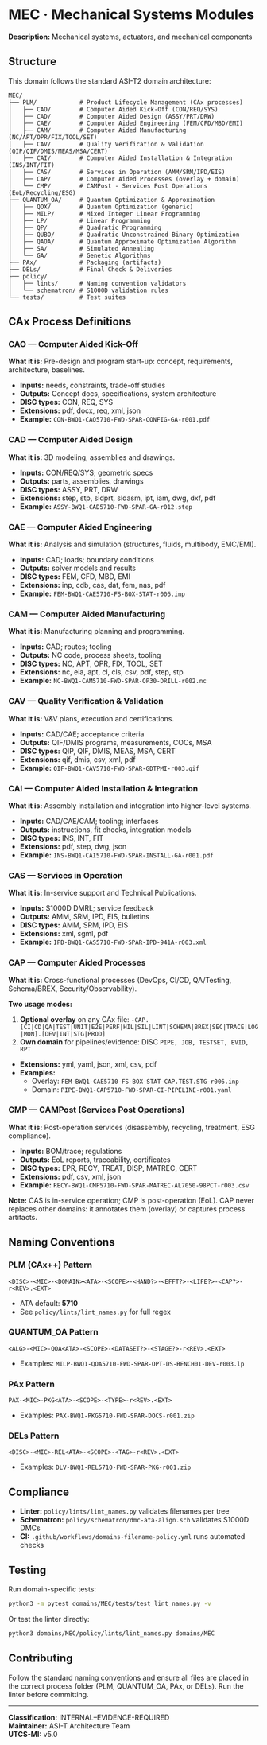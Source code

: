 # MEC · Mechanical Systems Modules

**Description:** Mechanical systems, actuators, and mechanical components

## Structure

This domain follows the standard ASI-T2 domain architecture:

```
MEC/
├── PLM/            # Product Lifecycle Management (CAx processes)
│   ├── CAO/        # Computer Aided Kick-Off (CON/REQ/SYS)
│   ├── CAD/        # Computer Aided Design (ASSY/PRT/DRW)
│   ├── CAE/        # Computer Aided Engineering (FEM/CFD/MBD/EMI)
│   ├── CAM/        # Computer Aided Manufacturing (NC/APT/OPR/FIX/TOOL/SET)
│   ├── CAV/        # Quality Verification & Validation (QIP/QIF/DMIS/MEAS/MSA/CERT)
│   ├── CAI/        # Computer Aided Installation & Integration (INS/INT/FIT)
│   ├── CAS/        # Services in Operation (AMM/SRM/IPD/EIS)
│   ├── CAP/        # Computer Aided Processes (overlay + domain)
│   └── CMP/        # CAMPost - Services Post Operations (EoL/Recycling/ESG)
├── QUANTUM_OA/     # Quantum Optimization & Approximation
│   ├── QOX/        # Quantum Optimization (generic)
│   ├── MILP/       # Mixed Integer Linear Programming
│   ├── LP/         # Linear Programming
│   ├── QP/         # Quadratic Programming
│   ├── QUBO/       # Quadratic Unconstrained Binary Optimization
│   ├── QAOA/       # Quantum Approximate Optimization Algorithm
│   ├── SA/         # Simulated Annealing
│   └── GA/         # Genetic Algorithms
├── PAx/            # Packaging (artifacts)
├── DELs/           # Final Check & Deliveries
├── policy/
│   ├── lints/      # Naming convention validators
│   └── schematron/ # S1000D validation rules
└── tests/          # Test suites
```

## CAx Process Definitions

### CAO — Computer Aided Kick-Off
**What it is:** Pre-design and program start-up: concept, requirements, architecture, baselines.
- **Inputs:** needs, constraints, trade-off studies
- **Outputs:** Concept docs, specifications, system architecture
- **DISC types:** CON, REQ, SYS
- **Extensions:** pdf, docx, req, xml, json
- **Example:** `CON-BWQ1-CAO5710-FWD-SPAR-CONFIG-GA-r001.pdf`

### CAD — Computer Aided Design
**What it is:** 3D modeling, assemblies and drawings.
- **Inputs:** CON/REQ/SYS; geometric specs
- **Outputs:** parts, assemblies, drawings
- **DISC types:** ASSY, PRT, DRW
- **Extensions:** step, stp, sldprt, sldasm, ipt, iam, dwg, dxf, pdf
- **Example:** `ASSY-BWQ1-CAD5710-FWD-SPAR-GA-r012.step`

### CAE — Computer Aided Engineering
**What it is:** Analysis and simulation (structures, fluids, multibody, EMC/EMI).
- **Inputs:** CAD; loads; boundary conditions
- **Outputs:** solver models and results
- **DISC types:** FEM, CFD, MBD, EMI
- **Extensions:** inp, cdb, cas, dat, fem, nas, pdf
- **Example:** `FEM-BWQ1-CAE5710-FS-BOX-STAT-r006.inp`

### CAM — Computer Aided Manufacturing
**What it is:** Manufacturing planning and programming.
- **Inputs:** CAD; routes; tooling
- **Outputs:** NC code, process sheets, tooling
- **DISC types:** NC, APT, OPR, FIX, TOOL, SET
- **Extensions:** nc, eia, apt, cl, cls, csv, pdf, step, stp
- **Example:** `NC-BWQ1-CAM5710-FWD-SPAR-OP30-DRILL-r002.nc`

### CAV — Quality Verification & Validation
**What it is:** V&V plans, execution and certifications.
- **Inputs:** CAD/CAE; acceptance criteria
- **Outputs:** QIF/DMIS programs, measurements, COCs, MSA
- **DISC types:** QIP, QIF, DMIS, MEAS, MSA, CERT
- **Extensions:** qif, dmis, csv, xml, pdf
- **Example:** `QIF-BWQ1-CAV5710-FWD-SPAR-GDTPMI-r003.qif`

### CAI — Computer Aided Installation & Integration
**What it is:** Assembly installation and integration into higher-level systems.
- **Inputs:** CAD/CAE/CAM; tooling; interfaces
- **Outputs:** instructions, fit checks, integration models
- **DISC types:** INS, INT, FIT
- **Extensions:** pdf, step, dwg, json
- **Example:** `INS-BWQ1-CAI5710-FWD-SPAR-INSTALL-GA-r001.pdf`

### CAS — Services in Operation
**What it is:** In-service support and Technical Publications.
- **Inputs:** S1000D DMRL; service feedback
- **Outputs:** AMM, SRM, IPD, EIS, bulletins
- **DISC types:** AMM, SRM, IPD, EIS
- **Extensions:** xml, sgml, pdf
- **Example:** `IPD-BWQ1-CAS5710-FWD-SPAR-IPD-941A-r003.xml`

### CAP — Computer Aided Processes
**What it is:** Cross-functional processes (DevOps, CI/CD, QA/Testing, Schema/BREX, Security/Observability).

**Two usage modes:**
1. **Optional overlay** on any CAx file: `-CAP.[CI|CD|QA|TEST|UNIT|E2E|PERF|HIL|SIL|LINT|SCHEMA|BREX|SEC|TRACE|LOG|MON].[DEV|INT|STG|PROD]`
2. **Own domain** for pipelines/evidence: DISC `PIPE, JOB, TESTSET, EVID, RPT`

- **Extensions:** yml, yaml, json, xml, csv, pdf
- **Examples:**
  - Overlay: `FEM-BWQ1-CAE5710-FS-BOX-STAT-CAP.TEST.STG-r006.inp`
  - Domain: `PIPE-BWQ1-CAP5710-FWD-SPAR-CI-PIPELINE-r001.yaml`

### CMP — CAMPost (Services Post Operations)
**What it is:** Post-operation services (disassembly, recycling, treatment, ESG compliance).
- **Inputs:** BOM/trace; regulations
- **Outputs:** EoL reports, traceability, certificates
- **DISC types:** EPR, RECY, TREAT, DISP, MATREC, CERT
- **Extensions:** pdf, csv, xml, json
- **Example:** `RECY-BWQ1-CMP5710-FWD-SPAR-MATREC-AL7050-98PCT-r003.csv`

**Note:** CAS is in-service operation; CMP is post-operation (EoL). CAP never replaces other domains: it annotates them (overlay) or captures process artifacts.

## Naming Conventions

### PLM (CAx++) Pattern
```
<DISC>-<MIC>-<DOMAIN><ATA>-<SCOPE>-<HAND?>-<EFFT?>-<LIFE?>-<CAP?>-r<REV>.<EXT>
```
- ATA default: **5710**
- See `policy/lints/lint_names.py` for full regex

### QUANTUM_OA Pattern
```
<ALG>-<MIC>-QOA<ATA>-<SCOPE>-<DATASET?>-<STAGE?>-r<REV>.<EXT>
```
- Examples: `MILP-BWQ1-QOA5710-FWD-SPAR-OPT-DS-BENCH01-DEV-r003.lp`

### PAx Pattern
```
PAX-<MIC>-PKG<ATA>-<SCOPE>-<TYPE>-r<REV>.<EXT>
```
- Examples: `PAX-BWQ1-PKG5710-FWD-SPAR-DOCS-r001.zip`

### DELs Pattern
```
<DISC>-<MIC>-REL<ATA>-<SCOPE>-<TAG>-r<REV>.<EXT>
```
- Examples: `DLV-BWQ1-REL5710-FWD-SPAR-PKG-r001.zip`

## Compliance

- **Linter:** `policy/lints/lint_names.py` validates filenames per tree
- **Schematron:** `policy/schematron/dmc-ata-align.sch` validates S1000D DMCs
- **CI:** `.github/workflows/domains-filename-policy.yml` runs automated checks

## Testing

Run domain-specific tests:
```bash
python3 -m pytest domains/MEC/tests/test_lint_names.py -v
```

Or test the linter directly:
```bash
python3 domains/MEC/policy/lints/lint_names.py domains/MEC
```

## Contributing

Follow the standard naming conventions and ensure all files are placed in the correct process folder (PLM, QUANTUM_OA, PAx, or DELs). Run the linter before committing.

---

**Classification:** INTERNAL–EVIDENCE-REQUIRED  
**Maintainer:** ASI-T Architecture Team  
**UTCS-MI:** v5.0
